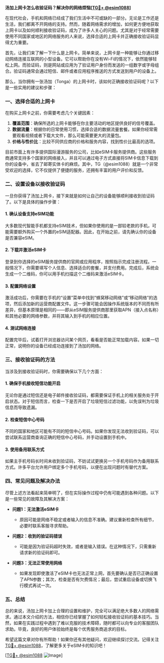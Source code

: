 **汤加上网卡怎么收验证码？解决你的网络烦恼[[TG💪+ @esim1088](https://t.me/s/esim1088)]**

在现代社会，手机和网络已经成了我们生活中不可或缺的一部分。无论是工作还是生活，我们都离不开网络的支持。然而，随着网络需求的增加，如何更方便地获取上网卡以及如何顺利接收验证码，成为了许多人关心的问题。尤其是对于经常需要使用不同国家或地区的网络服务的人来说，选择合适的上网卡并正确接收验证码显得尤为重要。

首先，让我们来了解一下什么是上网卡。简单来说，上网卡是一种能够让你通过移动网络连接互联网的小型设备。它可以帮助你在没有Wi-Fi的情况下，依然能够轻松上网。而验证码，则是网站或应用为了验证用户身份而发送的一组数字或字母组合。验证码通常会通过短信、邮件或者应用程序推送的方式发送到用户的设备上。

那么，当你拥有一张汤加（Tonga）的上网卡时，该如何正确接收验证码呢？以下是一些实用的建议和步骤：

### **一、选择合适的上网卡**
在购买上网卡之前，你需要考虑几个关键因素：
1. **覆盖范围**：确保所选的上网卡能够在你主要活动的地区提供良好的信号覆盖。
2. **数据流量**：根据你的日常使用习惯，选择合适的数据流量套餐。如果你经常需要观看视频或者下载大文件，那么可能需要更大的流量包。
3. **价格与性价比**：比较不同供应商的价格和服务内容，找到性价比最高的选项。

目前市面上有许多提供国际漫游服务的公司，比如eSIM卡服务提供商。这些服务商通常支持多个国家的网络接入，并且可以通过电子方式直接将SIM卡信息下载到你的设备中，省去了邮寄实体卡的麻烦。其中，TG（@esim1088）就是一个非常受欢迎的选择，它不仅提供了便捷的服务，还拥有丰富的用户评价和反馈。

### **二、设置设备以接收验证码**
一旦你获得了汤加上网卡，接下来就是如何让自己的设备能够顺利接收到验证码了。以下是具体的操作步骤：

#### **1. 确认设备支持eSIM功能**
大多数现代智能手机都支持eSIM技术，但如果你使用的是一部较老款的手机，可能需要额外购买一个外置的eSIM适配器。因此，在开始之前，请先确认你的设备是否兼容eSIM。

#### **2. 下载并激活eSIM卡**
登录到你选择的eSIM服务提供商的官网或应用程序，按照指示完成注册流程。一般情况下，你需要填写个人信息、选择适合的套餐，并支付费用。完成后，系统会生成一个二维码，你可以用手机扫描这个二维码来激活eSIM卡。

#### **3. 配置网络设置**
激活成功后，你需要在手机的“设置”菜单中找到“蜂窝移动网络”或“移动网络”的选项，然后添加新的运营商配置文件。这一步骤可能会因操作系统版本的不同而有所差异，但基本原理是相同的——即从eSIM服务提供商那里获取APN（接入点名称）和其他必要的网络参数，并将其输入到手机的相应位置。

#### **4. 测试网络连接**
配置完毕后，试着打开浏览器访问某个网页，看看是否能正常加载内容。如果一切正常，说明你的设备已经成功连接到了汤加的网络。

### **三、接收验证码的方法**
当涉及到接收验证码时，你需要确保以下几个方面：

#### **1. 确保手机接收短信功能开启**
无论你是通过短信还是电子邮件接收验证码，都需要保证手机上的相关服务处于开启状态。对于短信而言，检查一下是否开启了垃圾短信过滤功能，以免误判为垃圾信息而导致遗漏。

#### **2. 检查短信中心号码**
不同的国家和地区可能有不同的短信中心号码。如果你发现无法收到验证码，可以尝试联系运营商查询正确的短信中心号码，并手动设置到手机中。

#### **3. 使用备用联系方式**
如果主手机号码长时间未收到验证码，不妨试试更换另一个手机号码作为备用联系方式。许多平台允许用户绑定多个手机号码，以便在出现问题时有替代方案。

### **四、常见问题及解决办法**
尽管上述方法看起来简单明了，但在实际操作过程中仍有可能遇到各种问题。以下是一些常见的故障及其解决方案：

- **问题1：无法激活eSIM卡**
  - 原因可能是网络不稳定或者输入的信息不准确。建议重新检查所有细节，必要时联系客服寻求帮助。

- **问题2：收到的验证码错误**
  - 可能是因为验证码超时失效，或者是输入错误。在这种情况下，只需重新请求新的验证码即可。

- **问题3：无法正常使用网络**
  - 如果发现即使激活了eSIM卡也无法正常上网，首先要确认是否已正确设置了APN参数；其次，检查是否有欠费情况；最后，尝试重启设备或切换飞行模式再试一次。

### **五、总结**
总的来说，汤加上网卡加上合理的设置和维护，完全可以满足绝大多数人的网络需求。通过本文介绍的方法，相信你已经掌握了如何轻松接收验证码的基本技巧。当然，如果在实践过程中遇到了难以克服的技术障碍，随时都可以向专业的客服团队求助。毕竟，良好的用户体验始终是每个优秀服务商追求的目标。

希望这篇文章对你有所帮助！如果你还有其他疑问，欢迎继续探讨交流。记得关注[TG💪+ @esim1088](https://t.me/s/esim1088)，了解更多关于eSIM卡的知识吧！

[[TG💪+ @esim1088](https://t.me/s/esim1088) ![Image](https://i.postimg.cc/4NQfJmqS/Snipaste-2025-05-13-00-14-12.png)]